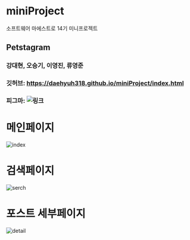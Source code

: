 # miniProject
소프트웨어 마에스트로 14기 미니프로젝트
## Petstagram

### 강대현, 오승기, 이영진, 류영준

### 깃허브: https://daehyuh318.github.io/miniProject/index.html
### 피그마: ![링크](https://www.figma.com/file/pK8m50XU5xVjsZ7y73ZVUn/Untitled?node-id=1%3A11&t=aK4cBI9U8VhzW1Vt-1)

# 메인페이지
![index](https://user-images.githubusercontent.com/53990946/234263004-daf47e61-441b-4519-8083-ac4696114a8f.PNG)
# 검색페이지
![serch](https://user-images.githubusercontent.com/53990946/234263008-ca82a6d5-f819-476f-9e42-46f9c3e6a8d7.PNG)
# 포스트 세부페이지
![detail](https://user-images.githubusercontent.com/53990946/234262994-c5181c25-3f0e-417a-b2ce-dde04380a128.PNG)
